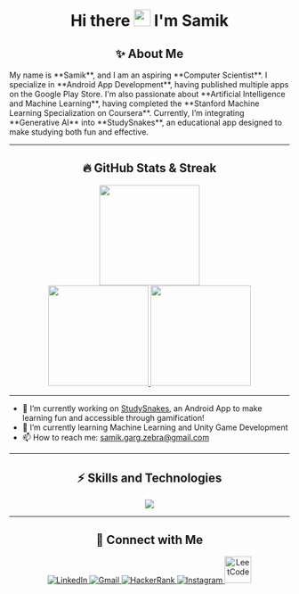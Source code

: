 <h1 align="center">Hi there <img src="https://media.giphy.com/media/hvRJCLFzcasrR4ia7z/giphy.gif" width="30px"/> I'm Samik</h1>

<h2 align="center">✨ About Me</h2>
My name is **Samik**, and I am an aspiring **Computer Scientist**. I specialize in **Android App Development**, having published multiple apps on the Google Play Store. I'm also passionate about **Artificial Intelligence and Machine Learning**, having completed the **Stanford Machine Learning Specialization on Coursera**. Currently, I’m integrating **Generative AI** into **StudySnakes**, an educational app designed to make studying both fun and effective.

---

<h2 align="center">🔥 GitHub Stats & Streak</h2>

<p align="center">
  <a href="https://github-readme-streak-stats.herokuapp.com/?user=samikgarg&theme=radical&hide_border=true">
    <img src="https://github-readme-streak-stats.herokuapp.com/?user=samikgarg&theme=radical&hide_border=true" height="180em"/>
  </a>
  <br>
  <a href="https://github.com/samikgarg/github-readme-stats">
    <img src="https://github-readme-stats.vercel.app/api?username=samikgarg&show_icons=true&theme=radical&hide_border=true" height="180em"/>
  </a>
  <a href="https://github.com/samikgarg/github-readme-stats">
    <img src="https://github-readme-stats.vercel.app/api/top-langs/?username=samikgarg&layout=compact&theme=radical&hide_border=true" height="180em"/>
  </a>
</p>

---

<!-- Feel free to uncomment & customize below 👇 -->
- 🔭 I’m currently working on <a href="https://github.com/samikgarg/StudySnakes">StudySnakes</a>, an Android App to make learning fun and accessible through gamification!
- 🌱 I’m currently learning Machine Learning and Unity Game Development
- 📫 How to reach me: samik.garg.zebra@gmail.com

---

<h2 align="center">⚡ Skills and Technologies</h2>

<p align="center">
  <a href="https://github.com/samikgarg">
    <img src="https://skillicons.dev/icons?i=androidstudio,anaconda,atom,nodejs,js,nextjs,py,html,css,react,cs,idea,kotlin,regex,opencv,github,java,sqlite,tensorflow,sklearn,svg,vscode,eclipse,tailwind,bootstrap,swift,firebase,vercel,mysql,replit,xd,cpp&perline=16" />
  </a>
</p>

---

<h2 align="center">🤝 Connect with Me</h2>

<p align="center">
  <a href="https://linkedin.com/in/samikgarg" target="_blank">
    <img src="https://img.icons8.com/fluency/48/000000/linkedin.png" alt="LinkedIn"/>
  </a>
  <a href="mailto:samik.garg.zebra@gmail.com" target="_blank">
    <img src="https://img.icons8.com/fluency/48/000000/gmail.png" alt="Gmail"/>
  </a>
  <a href="https://www.hackerrank.com/yourusername" target="_blank">
    <img src="https://img.icons8.com/external-tal-revivo-filled-tal-revivo/48/000000/external-hackerrank-is-a-technology-company-that-focuses-on-competitive-programming-logo-filled-tal-revivo.png" alt="HackerRank"/>
  </a>
  <a href="https://instagram.com/yourusername" target="_blank">
    <img src="https://img.icons8.com/fluency/48/000000/instagram-new.png" alt="Instagram"/>
  </a>
  <a href="https://leetcode.com/yourusername" target="_blank">
    <img src="https://upload.wikimedia.org/wikipedia/commons/1/19/LeetCode_logo_black.png" width="48" height="48" alt="LeetCode"/>
  </a>
</p>
